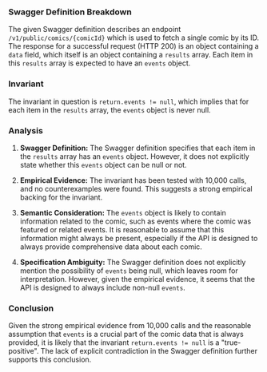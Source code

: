 ### Swagger Definition Breakdown

The given Swagger definition describes an endpoint `/v1/public/comics/{comicId}` which is used to fetch a single comic by its ID. The response for a successful request (HTTP 200) is an object containing a `data` field, which itself is an object containing a `results` array. Each item in this `results` array is expected to have an `events` object.

### Invariant

The invariant in question is `return.events != null`, which implies that for each item in the `results` array, the `events` object is never null.

### Analysis

1. **Swagger Definition:** The Swagger definition specifies that each item in the `results` array has an `events` object. However, it does not explicitly state whether this `events` object can be null or not.

2. **Empirical Evidence:** The invariant has been tested with 10,000 calls, and no counterexamples were found. This suggests a strong empirical backing for the invariant.

3. **Semantic Consideration:** The `events` object is likely to contain information related to the comic, such as events where the comic was featured or related events. It is reasonable to assume that this information might always be present, especially if the API is designed to always provide comprehensive data about each comic.

4. **Specification Ambiguity:** The Swagger definition does not explicitly mention the possibility of `events` being null, which leaves room for interpretation. However, given the empirical evidence, it seems that the API is designed to always include non-null `events`.

### Conclusion

Given the strong empirical evidence from 10,000 calls and the reasonable assumption that `events` is a crucial part of the comic data that is always provided, it is likely that the invariant `return.events != null` is a "true-positive". The lack of explicit contradiction in the Swagger definition further supports this conclusion.
